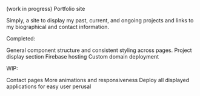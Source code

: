 (work in progress) Portfolio site

Simply, a site to display my past, current, and ongoing projects and links to my biographical and contact information.

Completed:

General component structure and consistent styling across pages.
Project display section
Firebase hosting
Custom domain deployment

WIP:

Contact pages 
More animations and responsiveness
Deploy all displayed applications for easy user perusal
